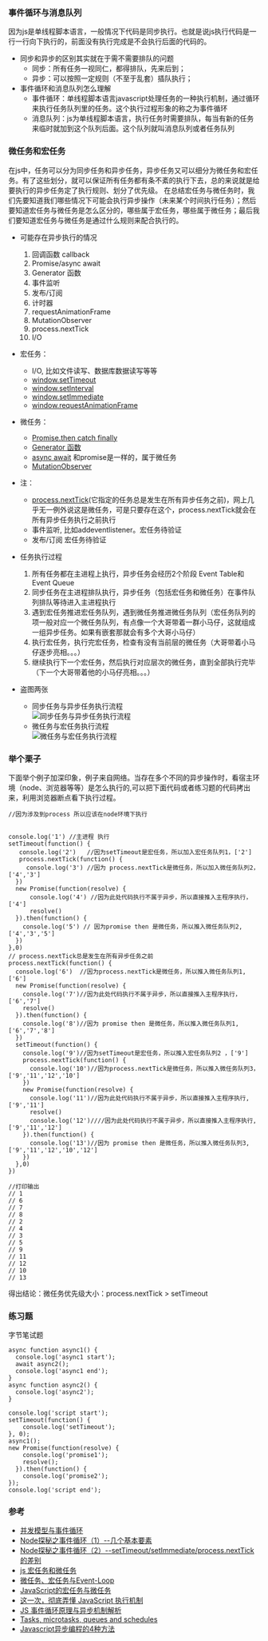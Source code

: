 ### 事件循环与消息队列  
因为js是单线程脚本语言，一般情况下代码是同步执行。也就是说js执行代码是一行一行向下执行的，前面没有执行完成是不会执行后面的代码的。  
+ 同步和异步的区别其实就在于需不需要排队的问题  
  - 同步：所有任务一视同仁，都得排队，先来后到；  
  - 异步：可以按照一定规则（不至于乱套）插队执行；  
+ 事件循环和消息队列怎么理解  
  - 事件循环：单线程脚本语言javascript处理任务的一种执行机制，通过循环来执行任务队列里的任务。这个执行过程形象的称之为事件循环  
  - 消息队列：js为单线程脚本语言，执行任务时需要排队，每当有新的任务来临时就加到这个队列后面。这个队列就叫消息队列或者任务队列

### 微任务和宏任务  
在js中，任务可以分为同步任务和异步任务，异步任务又可以细分为微任务和宏任务。有了这些划分，就可以保证所有任务都有条不紊的执行下去，总的来说就是给要执行的异步任务定了执行规则、划分了优先级。
在总结宏任务与微任务时，我们先要知道我们哪些情况下可能会执行异步操作（未来某个时间执行任务）；然后要知道宏任务与微任务是怎么区分的，哪些属于宏任务，哪些属于微任务；最后我们要知道宏任务与微任务是通过什么规则来配合执行的。  

+ 可能存在异步执行的情况  
  1. 回调函数 callback  
  2. Promise/async await  
  3. Generator 函数  
  4. 事件监听  
  5. 发布/订阅  
  6. 计时器  
  7. requestAnimationFrame  
  8. MutationObserver  
  9. process.nextTick  
  10. I/O  

+ 宏任务：
  - I/O, 比如文件读写、数据库数据读写等等  
  - [window.setTimeout](https://developer.mozilla.org/zh-CN/docs/Web/API/Window/setTimeout)  
  - [window.setInterval](https://developer.mozilla.org/zh-CN/docs/Web/API/Window/setInterval)   
  - [window.setImmediate](https://developer.mozilla.org/zh-CN/docs/Web/API/Window/setImmediate)  
  - [window.requestAnimationFrame](https://developer.mozilla.org/zh-CN/docs/Web/API/window/requestAnimationFrame)   

+ 微任务：
  - [Promise.then catch finally](https://developer.mozilla.org/zh-CN/docs/Web/JavaScript/Reference/Global_Objects/Promise)  
  - [Generator 函数](https://developer.mozilla.org/zh-CN/docs/Web/JavaScript/Reference/Global_Objects/Generator)  
  - [async await](https://es6.ruanyifeng.com/#docs/async) 和promise是一样的，属于微任务     
  - [MutationObserver](https://developer.mozilla.org/zh-CN/docs/Web/API/MutationObserver)  
+ 注：
  - [process.nextTick](http://nodejs.cn/api/process.html#process_process_nexttick_callback_args)(它指定的任务总是发生在所有异步任务之前)，网上几乎无一例外说这是微任务，可是只要存在这个，process.nextTick就会在所有异步任务执行之前执行  
  - 事件监听, 比如addeventlistener。宏任务待验证  
  - 发布/订阅  宏任务待验证  

+ 任务执行过程  
  1. 所有任务都在主进程上执行，异步任务会经历2个阶段 Event Table和Event Queue    
  2. 同步任务在主进程排队执行，异步任务（包括宏任务和微任务）在事件队列排队等待进入主进程执行  
  3. 遇到宏任务推进宏任务队列，遇到微任务推进微任务队列（宏任务队列的项一般对应一个微任务队列，有点像一个大哥带着一群小马仔，这就组成一组异步任务。如果有嵌套那就会有多个大哥小马仔）  
  4. 执行宏任务，执行完宏任务，检查有没有当前层的微任务（大哥带着小马仔逐步亮相。。。）  
  5. 继续执行下一个宏任务，然后执行对应层次的微任务，直到全部执行完毕（下一个大哥带着他的小马仔亮相。。。）  

+ 盗图两张
  - 同步任务与异步任务执行流程  
  ![同步任务与异步任务执行流程](https://upload-images.jianshu.io/upload_images/23744478-43a2aeb9fe47b636.png)  
  - 微任务与宏任务执行流程  
  ![微任务与宏任务执行流程](https://upload-images.jianshu.io/upload_images/23744478-4d8b4c2aaa09dcdf.png)  

### 举个栗子  
下面举个例子加深印象，例子来自网络。当存在多个不同的异步操作时，看宿主环境（node、浏览器等等）是怎么执行的,可以把下面代码或者练习题的代码拷出来，利用浏览器断点看下执行过程。  

```
//因为涉及到process 所以应该在node环境下执行  


console.log('1') //主进程 执行 
setTimeout(function() {
   console.log('2')   //因为setTimeout是宏任务，所以加入宏任务队列1，['2']
   process.nextTick(function() {
     console.log('3') //因为 process.nextTick是微任务，所以加入微任务队列2，['4','3']
  })
  new Promise(function(resolve) {
      console.log('4') //因为此处代码执行不属于异步，所以直接推入主程序执行，['4']
      resolve()
  }).then(function() {
    console.log('5') // 因为promise then 是微任务，所以推入微任务队列2,['4','3','5']
  })
},0)
// process.nextTick总是发生在所有异步任务之前
process.nextTick(function() {
  console.log('6')  //因为process.nextTick是微任务，所以推入微任务队列1,['6']
  new Promise(function(resolve) {
    console.log('7')//因为此处代码执行不属于异步，所以直接推入主程序执行，['6','7']
    resolve()
  }).then(function() {
    console.log('8')//因为 promise then 是微任务，所以推入微任务队列1,['6','7','8']
  })
  setTimeout(function() {
    console.log('9')//因为setTimeout是宏任务，所以推入宏任务队列2 ，['9']
    process.nextTick(function() {
      console.log('10')//因为process.nextTick是微任务，所以推入微任务队列3，['9','11','12','10']
    })
    new Promise(function(resolve) {
      console.log('11')//因为此处代码执行不属于异步，所以直接推入主程序执行,['9','11']
      resolve()
      console.log('12')////因为此处代码执行不属于异步，所以直接推入主程序执行,['9','11','12']
    }).then(function() {
      console.log('13')//因为 promise then 是微任务，所以推入微任务队列3,['9','11','12','10','12']
    })
  },0)
})

//打印输出
// 1
// 6
// 7
// 8
// 2
// 4
// 3
// 5
// 9
// 11
// 12
// 10
// 13
```
得出结论：微任务优先级大小：process.nextTick > setTimeout
### 练习题  
字节笔试题
  ```
  async function async1() {        
    console.log('async1 start');
    await async2();
    console.log('async1 end');
  }
  async function async2() {
    console.log('async2'); 
  }

  console.log('script start'); 
  setTimeout(function() {
      console.log('setTimeout');
  }, 0);  
  async1();
  new Promise(function(resolve) {
      console.log('promise1');
      resolve();
    }).then(function() {
      console.log('promise2');
  });
  console.log('script end');
  ```
### 参考  
* [并发模型与事件循环](https://developer.mozilla.org/zh-CN/docs/Web/JavaScript/EventLoop)  
* [Node探秘之事件循环（1）--几个基本要素](https://www.jianshu.com/p/d070e11ffa4d)  
* [Node探秘之事件循环（2）--setTimeout/setImmediate/process.nextTick的差别](https://www.jianshu.com/p/837b584e1bdd)  
* [js 宏任务和微任务](https://www.cnblogs.com/wangziye/p/9566454.html)  
* [微任务、宏任务与Event-Loop](https://www.cnblogs.com/jiasm/p/9482443.html)  
* [JavaScript的宏任务与微任务](https://juejin.im/post/5caac21de51d452b66462649)  
* [这一次，彻底弄懂 JavaScript 执行机制](https://mp.weixin.qq.com/s/9b08_-yMOmVCiIxSKUiXFQ)  
* [JS 事件循环原理与异步机制解析](https://github.com/Jecyu/JS-Event-Loop)  
* [Tasks, microtasks, queues and schedules](https://jakearchibald.com/2015/tasks-microtasks-queues-and-schedules/)  
* [Javascript异步编程的4种方法](http://www.ruanyifeng.com/blog/2012/12/asynchronous%EF%BC%BFjavascript.html)  

